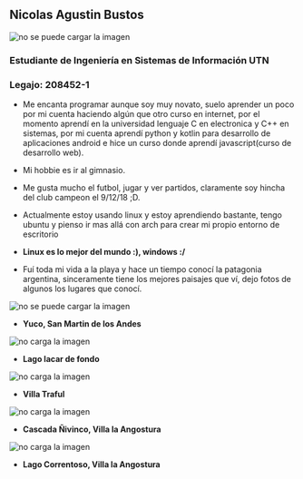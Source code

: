 ## Nicolas Agustin Bustos

![no se puede cargar la imagen](https://instagram.feze9-1.fna.fbcdn.net/v/t51.2885-15/275819432_149731877510829_6329942522838913564_n.webp?stp=dst-jpg_e35_p720x720&_nc_ht=instagram.feze9-1.fna.fbcdn.net&_nc_cat=109&_nc_ohc=4MukGSCLJs8AX-6gD_8&edm=ACWDqb8BAAAA&ccb=7-5&ig_cache_key=Mjc5MzM3NTIxMzIxNzM1MzYwMw%3D%3D.2-ccb7-5&oh=00_AfArvebaYCOhry7m9d6rpDvmrmJM2gfohs_HtD9wyWo5bw&oe=643E7EE4&_nc_sid=1527a3 "")

### Estudiante de Ingeniería en Sistemas de Información UTN
### Legajo: 208452-1

* Me encanta programar aunque soy muy novato, suelo aprender un poco por mi cuenta haciendo algún que otro curso en internet, por el momento aprendí en la universidad lenguaje C en electronica y C++ en sistemas, por mi cuenta aprendí python y kotlin para desarrollo de aplicaciones android e hice un curso donde aprendí javascript(curso de desarrollo web).
* Mi hobbie es ir al gimnasio. 
 * Me gusta mucho el futbol, jugar y ver partidos, claramente soy hincha del club campeon el 9/12/18 ;D.
* Actualmente estoy usando linux y estoy aprendiendo bastante, tengo ubuntu y pienso ir mas allá con arch para crear mi propio entorno de escritorio
* **Linux es lo mejor del mundo :), windows :/**

* Fuí toda mi vida a la playa y hace un tiempo conocí la patagonia argentina, sinceramente tiene los mejores paisajes que ví, dejo fotos de algunos los lugares que conocí.

![no se puede cargar la imagen](https://instagram.feze9-1.fna.fbcdn.net/v/t51.2885-15/331558965_1590752314770324_1600202580749614_n.jpg?stp=dst-jpg_e35_p720x720&_nc_ht=instagram.feze9-1.fna.fbcdn.net&_nc_cat=100&_nc_ohc=if3kpMk5hSIAX-r7aK6&edm=ACWDqb8BAAAA&ccb=7-5&ig_cache_key=MzA0OTk1OTE1NjE0MDQwMDgzOA%3D%3D.2-ccb7-5&oh=00_AfDuyLh1xKe3FJVzODDKR2XtBiLwTO49uV1htIG6Xnk4QQ&oe=643E5A69&_nc_sid=1527a3"")
* **Yuco, San Martin de los Andes**

![no carga la imagen](https://instagram.feze9-1.fna.fbcdn.net/v/t51.2885-15/334750791_471029448462243_3639456317937630994_n.jpg?stp=dst-jpg_e35_p720x720&_nc_ht=instagram.feze9-1.fna.fbcdn.net&_nc_cat=103&_nc_ohc=OFKHV1jJAxgAX_zapHM&edm=ACWDqb8BAAAA&ccb=7-5&ig_cache_key=MzA1NTAwOTg2MjA5ODUzODIwNA%3D%3D.2-ccb7-5&oh=00_AfCbkZQYyb3ngG0OQy9F_UvAo5K3uhUWRm7kuTL5sfx6Cg&oe=643DF0C6&_nc_sid=1527a3 "")
* **Lago lacar de fondo**

![no carga la imagen](https://instagram.feze9-1.fna.fbcdn.net/v/t51.2885-15/332349446_219635740600608_6952053801907451616_n.jpg?stp=dst-jpg_e35&_nc_ht=instagram.feze9-1.fna.fbcdn.net&_nc_cat=100&_nc_ohc=BszjUtdtB_0AX89jCsh&edm=ACWDqb8BAAAA&ccb=7-5&ig_cache_key=MzA1MzU0NjYzMjgwOTQ1ODk0MA%3D%3D.2-ccb7-5&oh=00_AfCkOuvpJzsjZN_qujD_17aqT4pqxrKhwfu-HKSAqBMbWQ&oe=643E513D&_nc_sid=1527a3"")
* **Villa Traful**

![no carga la imagen](https://instagram.feze9-1.fna.fbcdn.net/v/t51.2885-15/331347853_599438198698764_6208406858102277512_n.jpg?stp=dst-jpg_e35&_nc_ht=instagram.feze9-1.fna.fbcdn.net&_nc_cat=100&_nc_ohc=0-yo5oMS3bkAX9vsoiI&edm=ACWDqb8BAAAA&ccb=7-5&ig_cache_key=MzA1MjgyODc5NDE4MDE2MTkxNw%3D%3D.2-ccb7-5&oh=00_AfCYegBoJsuchhFKy0IV_WdOEFuih3Y2a7rxh1DvxPhlWQ&oe=643E069B&_nc_sid=1527a3 "")
* **Cascada Ñivinco, Villa la Angostura**

![no carga la imagen](https://instagram.feze9-1.fna.fbcdn.net/v/t51.2885-15/332539786_721909856258876_3121533525500627919_n.jpg?stp=dst-jpg_e35_p640x640_sh0.08&_nc_ht=instagram.feze9-1.fna.fbcdn.net&_nc_cat=108&_nc_ohc=TSNcpxh5nx0AX-CiOqs&edm=ACWDqb8BAAAA&ccb=7-5&ig_cache_key=MzA1MjEyNjc4NzY5NzkxNzg5NA%3D%3D.2-ccb7-5&oh=00_AfB8BoVC9VJ7KBf4f73RUdSneXlisZ6vT70HxRwSLsk__g&oe=643E5B1E&_nc_sid=1527a3 "")
* **Lago Correntoso, Villa la Angostura**


